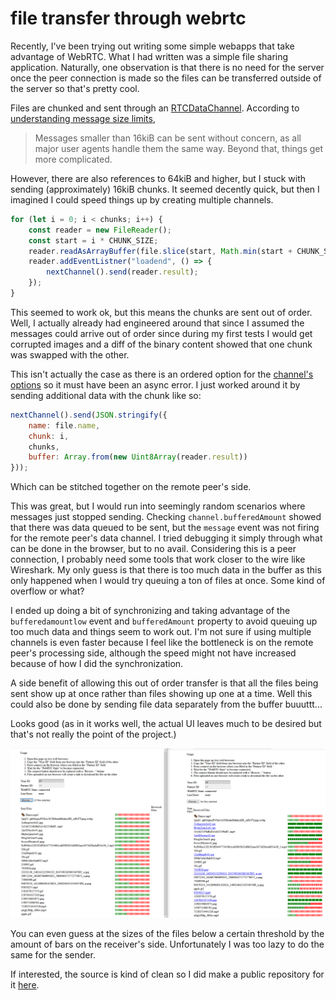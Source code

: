 # file transfer through webrtc

Recently, I've been trying out writing some simple webapps that take advantage of
WebRTC. What I had written was a simple file sharing application. Naturally, one
observation is that there is no need for the server once the peer connection is made
so the files can be transferred outside of the server so that's pretty cool.

Files are chunked and sent through an [RTCDataChannel](https://developer.mozilla.org/en-US/docs/Web/API/RTCDataChannel).
According to [understanding message size limits](https://developer.mozilla.org/en-US/docs/Web/API/WebRTC_API/Using_data_channels#Understanding____message_size_limits),

> Messages smaller than 16kiB can be sent without concern, as all major user agents
> handle them the same way. Beyond that, things get more complicated.

However, there are also references to 64kiB and higher, but I stuck with sending
(approximately) 16kiB chunks. It seemed decently quick, but then I imagined I could
speed things up by creating multiple channels.

```js
for (let i = 0; i < chunks; i++) {
    const reader = new FileReader();
    const start = i * CHUNK_SIZE;
    reader.readAsArrayBuffer(file.slice(start, Math.min(start + CHUNK_SIZE, file.size)));
    reader.addEventListner("loadend", () => {
        nextChannel().send(reader.result);
    });
}
```

This seemed to work ok, but this means the chunks are sent out of order. Well, I
actually already had engineered around that since I assumed the messages could arrive
out of order since during my first tests I would get corrupted images and a diff
of the binary content showed that one chunk was swapped with the other.

This isn't actually the case as there is an ordered option for the [channel's options](https://developer.mozilla.org/en-US/docs/Web/API/RTCPeerConnection/createDataChannel#rtcdatachannelinit_dictionary)
so it must have been an async error. I just worked around it by sending additional
data with the chunk like so:

```js
nextChannel().send(JSON.stringify({
    name: file.name,
    chunk: i,
    chunks,
    buffer: Array.from(new Uint8Array(reader.result))
}));
```

Which can be stitched together on the remote peer's side.

This was great, but I would run into seemingly random scenarios where messages
just stopped sending. Checking `channel.bufferedAmount` showed that there was data
queued to be sent, but the `message` event was not firing for the remote peer's
data channel. I tried debugging it simply through what can be done in the browser,
but to no avail. Considering this is a peer connection, I probably need some tools
that work closer to the wire like Wireshark. My only guess is that there is too much
data in the buffer as this only happened when I would try queuing a ton of files
at once. Some kind of overflow or what?

I ended up doing a bit of synchronizing and taking advantage of the `bufferedamountlow`
event and `bufferedAmount` property to avoid queuing up too much data and things
seem to work out. I'm not sure if using multiple channels is even faster because
I feel like the bottleneck is on the remote peer's processing side, although the
speed might not have increased because of how I did the synchronization.

A side benefit of allowing this out of order transfer is that all the files being
sent show up at once rather than files showing up one at a time. Well this could
also be done by sending file data separately from the buffer buuuttt...

Looks good (as in it works well, the actual UI leaves much to be desired but that's
not really the point of the project.)

![file-transfer](/blobs/28/file-transfer.png)

You can even guess at the sizes of the files below a certain threshold by the amount
of bars on the receiver's side. Unfortunately I was too lazy to do the same for
the sender.

If interested, the source is kind of clean so I did make a public repository for
it [here](https://github.com/rei2hu/peer).
